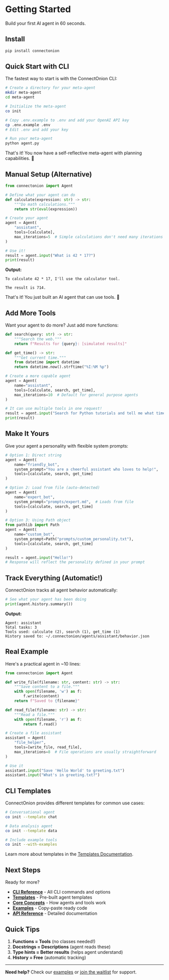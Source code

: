 # Getting Started

Build your first AI agent in 60 seconds.

## Install

```bash
pip install connectonion
```

## Quick Start with CLI

The fastest way to start is with the ConnectOnion CLI:

```bash
# Create a directory for your meta-agent
mkdir meta-agent
cd meta-agent

# Initialize the meta-agent
co init

# Copy .env.example to .env and add your OpenAI API key
cp .env.example .env
# Edit .env and add your key

# Run your meta-agent
python agent.py
```

That's it! You now have a self-reflective meta-agent with planning capabilities. 🎉

## Manual Setup (Alternative)

```python
from connectonion import Agent

# Define what your agent can do
def calculate(expression: str) -> str:
    """Do math calculations."""
    return str(eval(expression))

# Create your agent
agent = Agent(
    "assistant", 
    tools=[calculate],
    max_iterations=5  # Simple calculations don't need many iterations
)

# Use it!
result = agent.input("What is 42 * 17?")
print(result)
```

**Output:**

```
To calculate 42 * 17, I'll use the calculator tool.

The result is 714.
```

That's it! You just built an AI agent that can use tools. 🎉

## Add More Tools

Want your agent to do more? Just add more functions:

```python
def search(query: str) -> str:
    """Search the web."""
    return f"Results for {query}: [simulated results]"

def get_time() -> str:
    """Get current time."""
    from datetime import datetime
    return datetime.now().strftime("%I:%M %p")

# Create a more capable agent
agent = Agent(
    name="assistant",
    tools=[calculate, search, get_time],
    max_iterations=10  # Default for general purpose agents
)

# It can use multiple tools in one request!
result = agent.input("Search for Python tutorials and tell me what time it is")
print(result)
```

## Make It Yours

Give your agent a personality with flexible system prompts:

```python
# Option 1: Direct string
agent = Agent(
    name="friendly_bot",
    system_prompt="You are a cheerful assistant who loves to help!",
    tools=[calculate, search, get_time]
)

# Option 2: Load from file (auto-detected)
agent = Agent(
    name="expert_bot",
    system_prompt="prompts/expert.md",  # Loads from file
    tools=[calculate, search, get_time]
)

# Option 3: Using Path object
from pathlib import Path
agent = Agent(
    name="custom_bot",
    system_prompt=Path("prompts/custom_personality.txt"),
    tools=[calculate, search, get_time]
)

result = agent.input("Hello!")
# Response will reflect the personality defined in your prompt
```

## Track Everything (Automatic!)

ConnectOnion tracks all agent behavior automatically:

```python
# See what your agent has been doing
print(agent.history.summary())
```

**Output:**

```
Agent: assistant
Total tasks: 3
Tools used: calculate (2), search (1), get_time (1)
History saved to: ~/.connectonion/agents/assistant/behavior.json
```

## Real Example

Here's a practical agent in ~10 lines:

```python
from connectonion import Agent

def write_file(filename: str, content: str) -> str:
    """Save content to a file."""
    with open(filename, 'w') as f:
        f.write(content)
    return f"Saved to {filename}"

def read_file(filename: str) -> str:
    """Read a file."""
    with open(filename, 'r') as f:
        return f.read()

# Create a file assistant
assistant = Agent(
    "file_helper", 
    tools=[write_file, read_file],
    max_iterations=8  # File operations are usually straightforward
)

# Use it
assistant.input("Save 'Hello World' to greeting.txt")
assistant.input("What's in greeting.txt?")
```

## CLI Templates

ConnectOnion provides different templates for common use cases:

```bash
# Conversational agent
co init --template chat

# Data analysis agent
co init --template data

# Include example tools
co init --with-examples
```

Learn more about templates in the [Templates Documentation](templates.md).

## Next Steps

Ready for more?

- **[CLI Reference](cli.md)** - All CLI commands and options
- **[Templates](templates.md)** - Pre-built agent templates
- **[Core Concepts](concepts.md)** - How agents and tools work
- **[Examples](examples.md)** - Copy-paste ready code
- **[API Reference](api.md)** - Detailed documentation

## Quick Tips

1. **Functions = Tools** (no classes needed!)
2. **Docstrings = Descriptions** (agent reads these)
3. **Type hints = Better results** (helps agent understand)
4. **History = Free** (automatic tracking)

---

**Need help?** Check our [examples](examples.md) or [join the waitlist](https://connectonion.com) for support.
